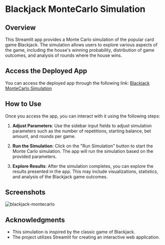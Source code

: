 # Blackjack MonteCarlo Simulation

## Overview

This Streamlit app provides a Monte Carlo simulation of the popular card game Blackjack. The simulation allows users to explore various aspects of the game, including the house's winning probability, distribution of game outcomes, and analysis of rounds where the house wins.

## Access the Deployed App

You can access the deployed app through the following link: [Blackjack MonteCarlo Simulation](https://karensaraimoralesmontiel-blackjack-montecarlo-app-main-pdun2j.streamlit.app/)

## How to Use

Once you access the app, you can interact with it using the following steps:

1. **Adjust Parameters**: Use the sidebar input fields to adjust simulation parameters such as the number of repetitions, starting balance, bet amount, and rounds per game.

2. **Run the Simulation**: Click on the "Run Simulation" button to start the Monte Carlo simulation. The app will run the simulation based on the provided parameters.

3. **Explore Results**: After the simulation completes, you can explore the results presented in the app. This may include visualizations, statistics, and analysis of the Blackjack game outcomes.

## Screenshots

![blackjack-montecarlo](https://github.com/KarenSaraiMoralesMontiel/blackjack-montecarlo-app/assets/62195892/f7cd6e6e-4b78-4544-973b-7b5f062ff366)

## Acknowledgments

- This simulation is inspired by the classic game of Blackjack.
- The project utilizes Streamlit for creating an interactive web application.


